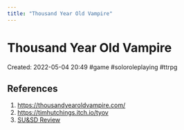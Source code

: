 ```yaml
---
title: "Thousand Year Old Vampire"
---
```

# Thousand Year Old Vampire

Created: 2022-05-04 20:49
#game #soloroleplaying #ttrpg 

## References
1. https://thousandyearoldvampire.com/
2. https://timhutchings.itch.io/tyov
3. [SU&SD Review](https://www.youtube.com/watch?v=COJcWFf0H3U)

